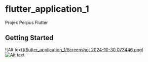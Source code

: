 # flutter_application_1

Projek Perpus Flutter

## Getting Started

![Alt text]([flutter_application_1/Screenshot 2024-10-30 073446.png](https://github.com/siswatelkom07/FlutterPerpus/blob/master/flutter_application_1/Screenshot%202024-10-30%20073501.png?raw=true))
![Alt text]()

